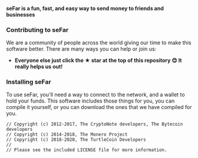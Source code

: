 

#### seFar is a fun, fast, and easy way to send money to friends and businesses

### Contributing to seFar

We are a community of people across the world giving our time to make this software better. There are many ways you can help or join us:


-   **Everyone else just click the ★ star at the top of this repository 😊 It really helps us out!**


### Installing seFar

To use seFar, you'll need a way to connect to the network, and a wallet to hold your funds. This software includes those things for you, you can compile it yourself, or you can download the ones that we have compiled for you.



```
// Copyright (c) 2012-2017, The CryptoNote developers, The Bytecoin developers
// Copyright (c) 2014-2018, The Monero Project
// Copyright (c) 2018-2020, The TurtleCoin Developers
//
// Please see the included LICENSE file for more information.
```
